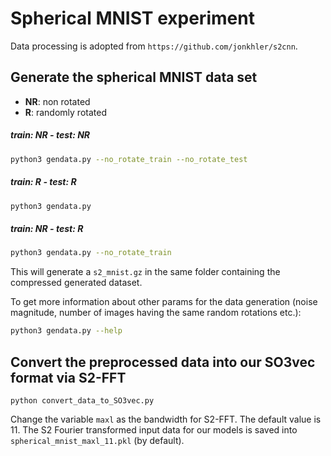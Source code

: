 # Spherical MNIST experiment

Data processing is adopted from ```https://github.com/jonkhler/s2cnn```.

## Generate the spherical MNIST data set

- __NR__: non rotated
- __R__: randomly rotated

##### train: __NR__ - test: __NR__
```bash
python3 gendata.py --no_rotate_train --no_rotate_test
```

##### train: __R__ - test: __R__
```bash
python3 gendata.py
```

##### train: __NR__ - test: __R__
```bash
python3 gendata.py --no_rotate_train
```

This will generate a `s2_mnist.gz` in the same folder containing the compressed generated dataset.

To get more information about other params for the data generation (noise magnitude, number of images having the same random rotations etc.):
```bash
python3 gendata.py --help
```

## Convert the preprocessed data into our SO3vec format via S2-FFT

```python convert_data_to_SO3vec.py```

Change the variable ```maxl``` as the bandwidth for S2-FFT. The default value is 11. The S2 Fourier transformed input data for our models is saved into ```spherical_mnist_maxl_11.pkl``` (by default).

